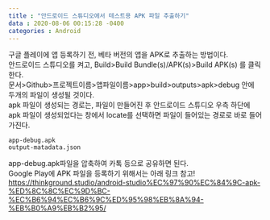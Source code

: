 ```yaml
---
title : "안드로이드 스튜디오에서 테스트용 APK 파일 추출하기"
data : 2020-08-06 00:15:28 -0400
categories : Android
---
```

구글 플레이에 앱 등록하기 전, 베타 버전의 앱을 APK로 추출하는 방법이다.<br>
안드로이드 스튜디오를 켜고, Build>Build Bundle(s)/APK(s)>Build APK(s) 를 클릭한다.<br>
문서>Github>프로젝트이름>앱파일이름>app>build>outputs>apk>debug 안에 두개의 파일이 생성될 것이다.<br>
apk 파일이 생성되는 경로는, 파일이 만들어진 후 안드로이드 스튜디오 우측 하단에 apk 파일이 생성되었다는 창에서 locate를 선택하면 파일이 들어있는 경로로 바로 들어가진다.<br>
```
app-debug.apk
output-matadata.json
```
app-debug.apk파일을 압축하여 카톡 등으로 공유하면 된다. <br>
Google Play에 APK 파일을 등록하기 위해서는 아래 링크 참고!<br>
https://thinkground.studio/android-studio%EC%97%90%EC%84%9C-apk-%ED%8C%8C%EC%9D%BC-%EC%B6%94%EC%B6%9C%ED%95%98%EB%8A%94-%EB%B0%A9%EB%B2%95/
